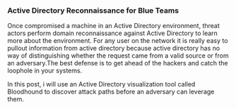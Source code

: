 ### Active Directory Reconnaissance for Blue Teams 

Once compromised a machine in an Active Directory environment, threat actors perform domain reconnaissance against Active Directory to learn more about the environment. For any user on the network it is really easy to pullout information from active directory because active directory has no way of distinguishing whether the request came from a valid source or from an adversary.The best defense is to get ahead of the hackers and catch the loophole in your systems. 

In this post, i will use an Active Directory visualization tool called Bloodhound to discover attack paths before an adversary can leverage them.
